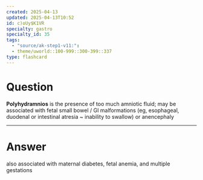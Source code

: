 ```yaml
---
created: 2025-04-13
updated: 2025-04-13T10:52
id: c)oUy$K1VR
specialty: gastro
specialty_id: 35
tags:
  - "source/ak-step1-v11:": 
  - theme/uworld::100-999::300-399::337
type: flashcard
---
```


# Question
**Polyhydramnios** is the presence of too much amniotic fluid; may be associated with fetal small bowel / GI malformations (eg, esophageal, duodenal or intestinal atresia ~ inability to swallow) or anencephaly

---

# Answer
also associated with maternal diabetes, fetal anemia, and multiple gestations